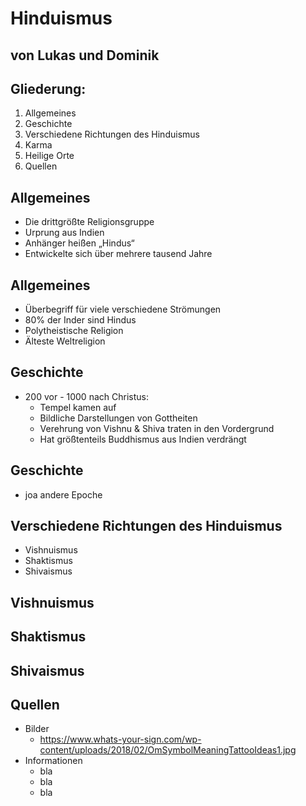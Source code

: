 # Hinduismus

## von Lukas und Dominik



## Gliederung:
1. Allgemeines
1. Geschichte
1. Verschiedene Richtungen des Hinduismus
1. Karma
1. Heilige Orte
1. Quellen



## Allgemeines
+ Die drittgrößte Religionsgruppe
+ Urprung aus Indien
+ Anhänger heißen „Hindus“
+ Entwickelte sich über mehrere tausend Jahre


## Allgemeines
+ Überbegriff für viele verschiedene Strömungen
+ 80% der Inder sind Hindus
+ Polytheistische Religion
+ Älteste Weltreligion



## Geschichte
+ 200 vor - 1000 nach Christus:
  + Tempel kamen auf
  + Bildliche Darstellungen von Gottheiten
  + Verehrung von Vishnu & Shiva traten in den Vordergrund
  + Hat größtenteils Buddhismus aus Indien verdrängt


## Geschichte
+ joa andere Epoche


## Verschiedene Richtungen des Hinduismus
+ Vishnuismus
+ Shaktismus
+ Shivaismus


## Vishnuismus


## Shaktismus


## Shivaismus



## Quellen
+ Bilder
  + https://www.whats-your-sign.com/wp-content/uploads/2018/02/OmSymbolMeaningTattooIdeas1.jpg
+ Informationen
  + bla
  + bla
  + bla
